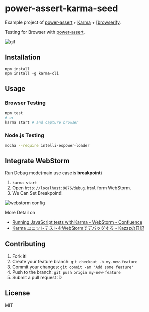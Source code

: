 # power-assert-karma-seed

Example project of [power-assert](https://github.com/twada/power-assert "power-assert") + [Karma](https://github.com/karma-runner/karma "Karma") + [[browserify](https://github.com/substack/node-browserify "browserify").

Testing for Browser with [power-assert](https://github.com/twada/power-assert "power-assert").

![gif](http://i.gyazo.com/4daa1c15931e4de407a382c8fd895339.gif)

## Installation

```
npm install
npm install -g karma-cli
```

## Usage

### Browser Testing

``` sh
npm test
# or
karma start # and capture browser
```

### Node.js Testing

``` sh
mocha --require intelli-espower-loader
```

## Integrate WebStorm

Run Debug mode(main use case is **breakpoint**)

1. `karma start`
2. Open `http://localhost:9876/debug.html` form WebStorm.
3. We Can Set Breakpoint!!

![webstorm config](http://monosnap.com/image/HBgstQMP9xhAS72bBEAbU7s4T9nCd4.png)

More Detail on

* [Running JavaScript tests with Karma - WebStorm - Confluence](http://confluence.jetbrains.com/display/WI/Running+JavaScript+tests+with+Karma "Running JavaScript tests with Karma - WebStorm - Confluence")
* [Karma ユニットテストをWebStormでデバッグする - Kazzzの日記](http://d.hatena.ne.jp/Kazzz/20130524/p1 "Karma ユニットテストをWebStormでデバッグする - Kazzzの日記")

## Contributing

1. Fork it!
2. Create your feature branch: `git checkout -b my-new-feature`
3. Commit your changes: `git commit -am 'Add some feature'`
4. Push to the branch: `git push origin my-new-feature`
5. Submit a pull request :D

## License

MIT